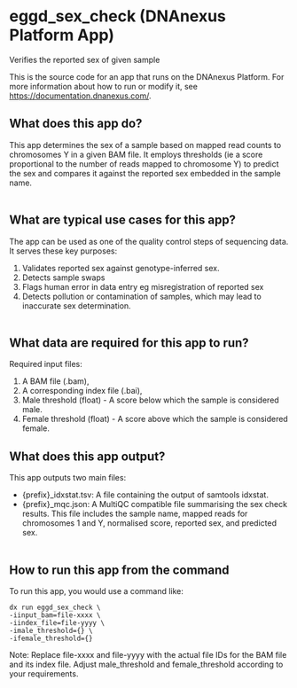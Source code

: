 <!-- dx-header -->
# eggd_sex_check (DNAnexus Platform App)

Verifies the reported sex of given sample

This is the source code for an app that runs on the DNAnexus Platform.
For more information about how to run or modify it, see
https://documentation.dnanexus.com/.
<!-- /dx-header -->

## What does this app do?
This app determines the sex of a sample based on mapped read counts to chromosomes Y in a given BAM file. It employs thresholds (ie a score proportional to the number of reads mapped to chromosome Y) to predict the sex and compares it against the reported sex embedded in the sample name.
<br></br>

## What are typical use cases for this app?
The app can be used as one of the quality control steps of sequencing data. It serves these key purposes:
1. Validates reported sex against genotype-inferred sex.
2. Detects sample swaps
3. Flags human error in data entry eg misregistration of reported sex
4. Detects pollution or contamination of samples, which may lead to inaccurate sex determination.
<br></br>

## What data are required for this app to run?
Required input files:

1. A BAM file (.bam),
2. A corresponding index file (.bai),
3. Male threshold (float) - A score below which the sample is considered male.
4. Female threshold (float) - A score above which the sample is considered female.

## What does this app output?
This app outputs two main files:

- {prefix}_idxstat.tsv: A file containing the output of samtools idxstat.
- {prefix}_mqc.json: A MultiQC compatible file summarising the sex check results. This file includes the sample name, mapped reads for chromosomes 1 and Y, normalised score, reported sex, and predicted sex.
<br></br>

## How to run this app from the command
To run this app, you would use a command like:

```
dx run eggd_sex_check \
-iinput_bam=file-xxxx \
-iindex_file=file-yyyy \
-imale_threshold={} \
-ifemale_threshold={}

```
Note: Replace file-xxxx and file-yyyy with the actual file IDs for the BAM file and its index file. Adjust male_threshold and female_threshold according to your requirements.
<br></br>